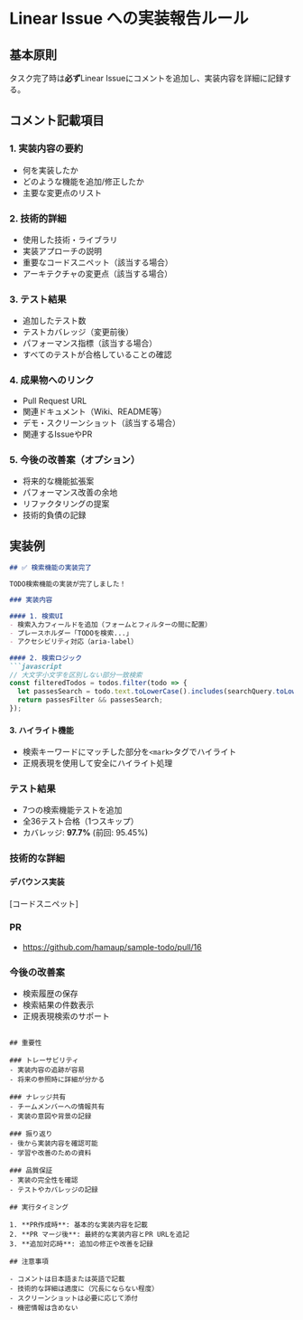 # Linear Issue への実装報告ルール

## 基本原則
タスク完了時は**必ず**Linear Issueにコメントを追加し、実装内容を詳細に記録する。

## コメント記載項目

### 1. 実装内容の要約
- 何を実装したか
- どのような機能を追加/修正したか
- 主要な変更点のリスト

### 2. 技術的詳細
- 使用した技術・ライブラリ
- 実装アプローチの説明
- 重要なコードスニペット（該当する場合）
- アーキテクチャの変更点（該当する場合）

### 3. テスト結果
- 追加したテスト数
- テストカバレッジ（変更前後）
- パフォーマンス指標（該当する場合）
- すべてのテストが合格していることの確認

### 4. 成果物へのリンク
- Pull Request URL
- 関連ドキュメント（Wiki、README等）
- デモ・スクリーンショット（該当する場合）
- 関連するIssueやPR

### 5. 今後の改善案（オプション）
- 将来的な機能拡張案
- パフォーマンス改善の余地
- リファクタリングの提案
- 技術的負債の記録

## 実装例

```markdown
## ✅ 検索機能の実装完了

TODO検索機能の実装が完了しました！

### 実装内容

#### 1. 検索UI
- 検索入力フィールドを追加（フォームとフィルターの間に配置）
- プレースホルダー「TODOを検索...」
- アクセシビリティ対応（aria-label）

#### 2. 検索ロジック
```javascript
// 大文字小文字を区別しない部分一致検索
const filteredTodos = todos.filter(todo => {
  let passesSearch = todo.text.toLowerCase().includes(searchQuery.toLowerCase());
  return passesFilter && passesSearch;
});
```

#### 3. ハイライト機能
- 検索キーワードにマッチした部分を`<mark>`タグでハイライト
- 正規表現を使用して安全にハイライト処理

### テスト結果
- 7つの検索機能テストを追加
- 全36テスト合格（1つスキップ）
- カバレッジ: **97.7%** (前回: 95.45%)

### 技術的な詳細

#### デバウンス実装
[コードスニペット]

### PR
- https://github.com/hamaup/sample-todo/pull/16

### 今後の改善案
- 検索履歴の保存
- 検索結果の件数表示
- 正規表現検索のサポート
```

## 重要性

### トレーサビリティ
- 実装内容の追跡が容易
- 将来の参照時に詳細が分かる

### ナレッジ共有
- チームメンバーへの情報共有
- 実装の意図や背景の記録

### 振り返り
- 後から実装内容を確認可能
- 学習や改善のための資料

### 品質保証
- 実装の完全性を確認
- テストやカバレッジの記録

## 実行タイミング

1. **PR作成時**: 基本的な実装内容を記載
2. **PR マージ後**: 最終的な実装内容とPR URLを追記
3. **追加対応時**: 追加の修正や改善を記録

## 注意事項

- コメントは日本語または英語で記載
- 技術的な詳細は適度に（冗長にならない程度）
- スクリーンショットは必要に応じて添付
- 機密情報は含めない